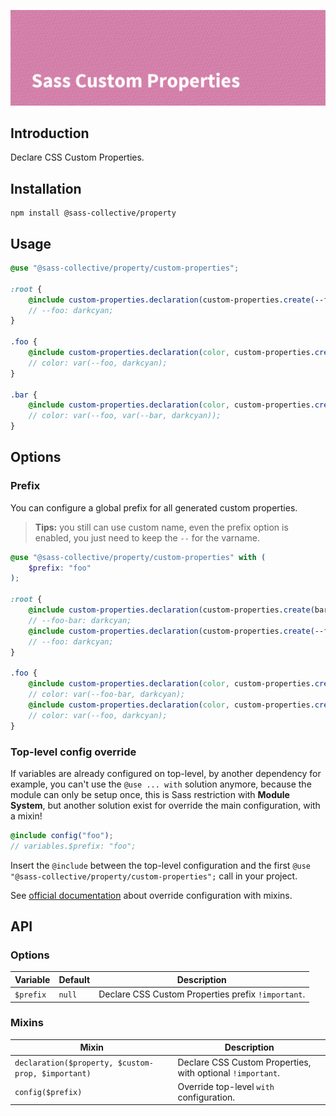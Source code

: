 ![Sass Custom Properties](.github/banner.png)

## Introduction

Declare CSS Custom Properties.

## Installation

```shell
npm install @sass-collective/property
```

## Usage

```scss
@use "@sass-collective/property/custom-properties";

:root {
    @include custom-properties.declaration(custom-properties.create(--foo, darkcyan));
    // --foo: darkcyan;
}

.foo {
    @include custom-properties.declaration(color, custom-properties.create(--foo, darkcyan));
    // color: var(--foo, darkcyan);
}

.bar {
    @include custom-properties.declaration(color, custom-properties.create(foo, custom-properties.create(bar, darkcyan)));
    // color: var(--foo, var(--bar, darkcyan));
}
```

## Options

### Prefix

You can configure a global prefix for all generated custom properties.

> **Tips:** you still can use custom name, even the prefix option is enabled, you just need to keep the `--` for the varname.

```scss
@use "@sass-collective/property/custom-properties" with (
    $prefix: "foo"
);

:root {
    @include custom-properties.declaration(custom-properties.create(bar, darkcyan));
    // --foo-bar: darkcyan;
    @include custom-properties.declaration(custom-properties.create(--foo, darkcyan));
    // --foo: darkcyan;
}

.foo {
    @include custom-properties.declaration(color, custom-properties.create(bar, darkcyan));
    // color: var(--foo-bar, darkcyan);
    @include custom-properties.declaration(color, custom-properties.create(--foo, darkcyan));
    // color: var(--foo, darkcyan);
}
```

### Top-level config override

If variables are already configured on top-level, by another dependency for example, you can't use the `@use ... with`
solution anymore, because the module can only be setup once, this is Sass restriction with **Module System**, but
another solution exist for override the main configuration, with a mixin!

```scss
@include config("foo");
// variables.$prefix: "foo";
```

Insert the `@include` between the top-level configuration and the
first `@use "@sass-collective/property/custom-properties";` call in your project.

See [official documentation](https://sass-lang.com/documentation/at-rules/use#with-mixins) about override configuration
with mixins.

## API

### Options

| Variable | Default | Description |
| --- | --- | --- |
| `$prefix` | `null` | Declare CSS Custom Properties prefix `!important`. |

### Mixins

| Mixin | Description |
| --- | --- |
| `declaration($property, $custom-prop, $important)` | Declare CSS Custom Properties, with optional `!important`. |
| `config($prefix)` | Override top-level `with` configuration. |
